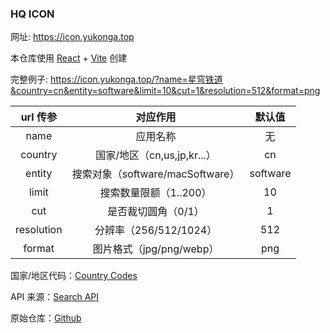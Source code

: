 ### HQ ICON

网址: https://icon.yukonga.top

本仓库使用 [React](https://github.com/facebook/react) + [Vite](https://vitejs.dev/) 创建

完整例子: https://icon.yukonga.top/?name=星穹铁道&country=cn&entity=software&limit=10&cut=1&resolution=512&format=png

|  url 传参  |             对应作用             |  默认值  |
| :--------: | :------------------------------: | :------: |
|    name    |             应用名称             |    无    |
|  country   |   国家/地区（cn,us,jp,kr...）    |    cn    |
|   entity   | 搜索对象（software/macSoftware） | software |
|   limit    |      搜索数量限额（1..200）      |    10    |
|    cut     |       是否裁切圆角（0/1）        |    1     |
| resolution |      分辨率（256/512/1024）      |   512    |
|   format   |     图片格式（jpg/png/webp）     |   png    |

国家/地区代码：[Country Codes](https://en.wikipedia.org/wiki/Country_code)

API 来源：[Search API](https://performance-partners.apple.com/search-api)

原始仓库：[Github](https://github.com/f48vj/hq-icon)
